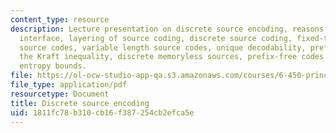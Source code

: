 ```yaml
---
content_type: resource
description: Lecture presentation on discrete source encoding, reasons for binary
  interface, layering of source coding, discrete source coding, fixed-to-fixed length
  source codes, variable length source codes, unique decodability, prefix-free codes,
  the Kraft inequality, discrete memoryless sources, prefix-free codes for DMS, and
  entropy bounds.
file: https://ol-ocw-studio-app-qa.s3.amazonaws.com/courses/6-450-principles-of-digital-communication-i-fall-2009/1811fc78b310cb16f387254cb2efca5e_MIT6_450F09_slide02.pdf
file_type: application/pdf
resourcetype: Document
title: Discrete source encoding
uid: 1811fc78-b310-cb16-f387-254cb2efca5e
---
```

